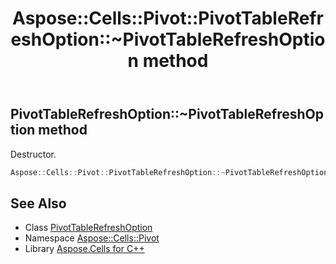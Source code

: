 ﻿---
title: Aspose::Cells::Pivot::PivotTableRefreshOption::~PivotTableRefreshOption method
linktitle: ~PivotTableRefreshOption
second_title: Aspose.Cells for C++ API Reference
description: 'Aspose::Cells::Pivot::PivotTableRefreshOption::~PivotTableRefreshOption method. Destructor in C++.'
type: docs
weight: 200
url: /cpp/aspose.cells.pivot/pivottablerefreshoption/~pivottablerefreshoption/
---
## PivotTableRefreshOption::~PivotTableRefreshOption method


Destructor.

```cpp
Aspose::Cells::Pivot::PivotTableRefreshOption::~PivotTableRefreshOption()
```

## See Also

* Class [PivotTableRefreshOption](../)
* Namespace [Aspose::Cells::Pivot](../../)
* Library [Aspose.Cells for C++](../../../)
